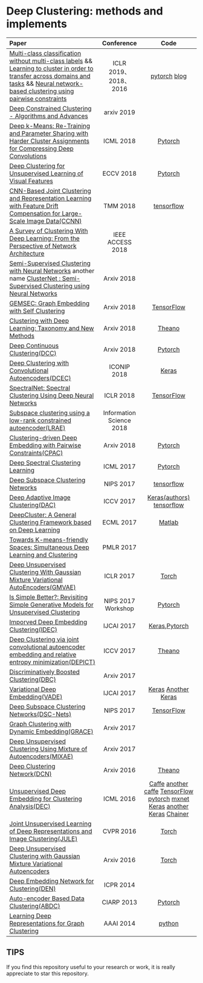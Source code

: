 # Deep Clustering: methods and implements

|    Paper    |  Conference  |  Code |
|  :---------  | :------:  | :------: |
| [Multi-class classification without multi-class labels](https://openreview.net/forum?id=SJzR2iRcK7)     &&      [Learning to cluster in order to transfer across domains and tasks](https://openreview.net/forum?id=ByRWCqvT-)    &&    [Neural network-based clustering using pairwise constraints](https://arxiv.org/abs/1511.06321) | ICLR 2019、2018、2016 | [pytorch](https://github.com/GT-RIPL/L2C)  [blog](https://mlatgt.blog/2018/04/29/learning-to-cluster/) |
| [Deep Constrained Clustering - Algorithms and Advances](https://arxiv.org/pdf/1901.10061.pdf) | arxiv 2019 |  |
| [Deep k-Means: Re-Training and Parameter Sharing with Harder Cluster Assignments for Compressing Deep Convolutions](https://arxiv.org/abs/1806.09228) | ICML 2018 | [Pytorch](https://github.com/Sandbox3aster/Deep-K-Means-pytorch) |
| [Deep Clustering for Unsupervised Learning of Visual Features](http://openaccess.thecvf.com/content_ECCV_2018/papers/Mathilde_Caron_Deep_Clustering_for_ECCV_2018_paper.pdf) | ECCV 2018 | [Pytorch](https://github.com/facebookresearch/deepcluster) |
| [CNN-Based Joint Clustering and Representation Learning with Feature Drift Compensation for Large-Scale Image Data(CCNN)](https://www.ee.nthu.edu.tw/cwlin/pub/tmm_clustering_2018.pdf) | TMM 2018 | [tensorflow](https://github.com/salehkhazaei/cnn-clustering) |
|  [A Survey of Clustering With Deep Learning: From the Perspective of Network Architecture](https://ieeexplore.ieee.org/stamp/stamp.jsp?arnumber=8412085)  |  IEEE ACCESS 2018  |  |
| [Semi-Supervised Clustering with Neural Networks](<https://arxiv.org/abs/1806.01547>)   another name [ClusterNet : Semi-Supervised Clustering using Neural Networks](https://www.groundai.com/project/clusternet-semi-supervised-clustering-using-neural-networks/) | Arxiv 2018 |  |
|  [GEMSEC: Graph Embedding with Self Clustering](https://arxiv.org/pdf/1802.03997.pdf)  |  Arxiv 2018  | [TensorFlow](https://github.com/benedekrozemberczki/GEMSEC) |
|  [Clustering with Deep Learning: Taxonomy and New Methods](https://arxiv.org/pdf/1801.07648.pdf)  |  Arxiv 2018 |  [Theano](https://github.com/elieJalbout/Clustering-with-Deep-learning)  |
| [Deep Continuous Clustering(DCC)](https://arxiv.org/pdf/1803.01449.pdf) | Arxiv 2018 | [Pytorch](https://github.com/shahsohil/DCC) |
| [Deep Clustering with Convolutional Autoencoders(DCEC)](https://xifengguo.github.io/papers/ICONIP17-DCEC.pdf) | ICONIP 2018 | [Keras](https://github.com/XifengGuo/DCEC) |
| [SpectralNet: Spectral Clustering Using Deep Neural Networks](https://openreview.net/pdf?id=HJ_aoCyRZ) | ICLR 2018 | [TensorFlow](https://github.com/KlugerLab/SpectralNet) |
| [Subspace clustering using a low-rank constrained autoencoder(LRAE)](https://www.sciencedirect.com/science/article/pii/S0020025517309659) | Information Science 2018 | |
| [Clustering-driven Deep Embedding with Pairwise Constraints(CPAC)](https://arxiv.org/pdf/1803.08457.pdf) | Arxiv 2018 |  [Pytorch](https://github.com/sharonFogel/CPAC) |
| [Deep Spectral Clustering Learning](http://www.cs.toronto.edu/~law/publications/ICML/2017/final_version.pdf) | ICML 2017 | [Pytorch](https://github.com/wlwkgus/DeepSpectralClustering) |
| [Deep Subspace Clustering Networks](http://papers.nips.cc/paper/6608-deep-subspace-clustering-networks.pdf) | NIPS 2017 | [tensorflow](https://github.com/panji1990/Deep-subspace-clustering-networks) |
| [Deep Adaptive Image Clustering(DAC)](http://openaccess.thecvf.com/content_ICCV_2017/papers/Chang_Deep_Adaptive_Image_ICCV_2017_paper.pdf) | ICCV 2017 | [Keras(authors)](https://github.com/vector-1127/DAC) [tensorflow](https://github.com/graykode/DAC) |
| [DeepCluster: A General Clustering Framework based on Deep Learning](<http://ecmlpkdd2017.ijs.si/papers/paperID345.pdf>) | ECML 2017 | [Matlab](<https://github.com/JennyQQL/DeepClusterADMM-Release>) |
|  [Towards K-means-friendly Spaces: Simultaneous Deep Learning and Clustering](https://arxiv.org/pdf/1610.04794.pdf)  |  PMLR 2017  |    |
| [Deep Unsupervised Clustering With Gaussian Mixture Variational AutoEncoders(GMVAE)](https://arxiv.org/pdf/1611.02648.pdf)| ICLR 2017 | [Torch](https://github.com/Nat-D/GMVAE) |
|  [Is Simple Better?: Revisiting Simple Generative Models for Unsupervised Clustering](https://ic.unicamp.br/~adin/downloads/pubs/AriasFigueroa2017a.pdf)  |  NIPS 2017 Workshop  |  [Pytorch](https://github.com/jariasf/clustering-nips-2017)  |
|      [Imporved Deep Embedding Clustering(IDEC)](https://www.ijcai.org/proceedings/2017/0243.pdf)   |   IJCAI 2017  |  [Keras](https://github.com/XifengGuo/IDEC),[Pytorch](https://github.com/dawnranger/IDEC-pytorch) |
| [Deep Clustering via joint convolutional autoencoder embedding and relative entropy minimization(DEPICT)](https://arxiv.org/pdf/1704.06327.pdf) | ICCV 2017 |  [Theano](https://github.com/herandy/DEPICT) |
| [Discriminatively Boosted Clustering(DBC)](https://arxiv.org/pdf/1703.07980.pdf) | Arxiv 2017 | |
| [Variational Deep Embedding(VADE)](https://arxiv.org/pdf/1611.05148.pdf) | IJCAI 2017 | [Keras](https://github.com/slim1017/VaDE)  [Another Keras](https://github.com/AifChain/aiClustering) |
| [Deep Subspace Clustering Networks(DSC-Nets)](http://papers.nips.cc/paper/6608-deep-subspace-clustering-networks.pdf) | NIPS 2017 |[TensorFlow](https://github.com/panji1990/Deep-subspace-clustering-networks) |
| [Graph Clustering with Dynamic Embedding(GRACE)](https://arxiv.org/pdf/1712.08249.pdf) | Arxiv 2017 | |
| [Deep Unsupervised Clustering Using Mixture of Autoencoders(MIXAE)](https://arxiv.org/pdf/1712.07788.pdf) | Arxiv 2017 | |
| [Deep Clustering Network(DCN)](https://arxiv.org/pdf/1610.04794v1.pdf) | Arxiv 2016 | [Theano](https://github.com/boyangumn/DCN-New) |
|  [Unsupervised Deep Embedding for Clustering Analysis(DEC)](http://proceedings.mlr.press/v48/xieb16.pdf) |   ICML 2016  | [Caffe](https://github.com/piiswrong/dec)  [another caffe](<https://github.com/piiswrong/dec>) [TensorFlow](https://github.com/danathughes/DeepEmbeddedClustering) [pytorch](https://github.com/vlukiyanov/pt-dec) [mxnet](https://github.com/apache/incubator-mxnet/blob/master/example/deep-embedded-clustering/dec.py)  [Keras](https://github.com/XifengGuo/DEC-keras) [another Keras](https://github.com/fferroni/DEC-Keras) [Chainer](https://github.com/ymym3412/DeepEmbeddedClustering) |
| [Joint Unsupervised Learning of Deep Representations and Image Clustering(JULE)](https://arxiv.org/pdf/1604.03628.pdf) | CVPR 2016 |   [Torch](https://github.com/jwyang/JULE.torch) |
| [Deep Unsupervised Clustering with Gaussian Mixture Variational Autoencoders](https://arxiv.org/abs/1611.02648) | Arxiv 2016 | [Torch](https://github.com/Nat-D/GMVAE) |
| [Deep Embedding Network for Clustering(DEN)](https://ieeexplore.ieee.org/document/6976982/) | ICPR 2014 | |
| [Auto-encoder Based Data Clustering(ABDC)](http://nlpr-web.ia.ac.cn/english/irds/People/lwang/M-MCG_EN/Publications/2013/CFS2013CIARP.pdf) | CIARP 2013 |  [Pytorch](https://github.com/KellerJordan/Autoencoder-Clustering) |
| [Learning Deep Representations for Graph Clustering](https://www.aaai.org/ocs/index.php/AAAI/AAAI14/paper/viewFile/8527/8571) |  AAAI 2014 | [python](https://github.com/quinngroup/deep-representations-clustering) |

## TIPS
If you find this repository useful to your research or work, it is really appreciate to star this repository.
